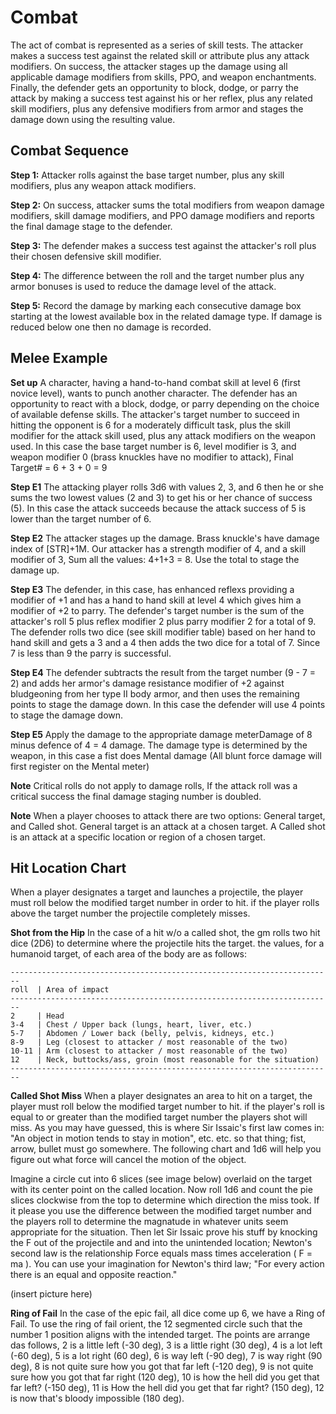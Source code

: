 # Combat #
The act of combat is represented as a series of skill tests. The attacker makes a success test against the related skill or attribute plus any attack modifiers. On success, the attacker stages up the damage using all applicable damage modifiers from skills, PPO, and weapon enchantments. Finally, the defender gets an opportunity to block, dodge, or parry the attack by making a success test against his or her reflex, plus any related skill modifiers, plus any defensive modifiers from armor and stages the damage down using the resulting value.

## Combat Sequence ##
**Step 1:** Attacker rolls against the base target number, plus any skill modifiers, plus any weapon attack modifiers.

**Step 2:** On success, attacker sums the total modifiers from weapon damage modifiers, skill damage modifiers, and PPO damage modifiers and reports the final damage stage to the defender.

**Step 3:** The defender makes a success test against the attacker's roll plus their chosen defensive skill modifier.

**Step 4:** The difference between the roll and the target number plus any armor bonuses is used to reduce the damage level of the attack. 

**Step 5:** Record the damage by marking each consecutive damage box starting at the lowest available box in the related damage type. If damage is reduced below one then no damage is recorded.

## Melee Example ##
**Set up** A character, having a hand-to-hand combat skill at level 6 (first novice level), wants to punch another character. The defender has an opportunity to react with a block, dodge, or parry depending on the choice of available defense skills. The attacker's target number to succeed in hitting the opponent is 6 for a moderately difficult task, plus the skill modifier for the attack skill used, plus any attack modifiers on the weapon used. In this case the base target number is 6, level modifier is 3, and weapon modifier 0 (brass knuckles have no modifier to attack), Final Target# = 6 + 3 + 0 = 9

**Step E1** The attacking player rolls 3d6 with values 2, 3, and 6 then he or she sums the two lowest values (2 and 3) to get his or her chance of success (5). In this case the attack succeeds because the attack success of 5 is lower than the target number of 6. 

**Step E2** The attacker stages up the damage. Brass knuckle's have damage index of [STR]+1M. Our attacker has a strength modifier of 4, and a skill modifier of 3, Sum all the values: 4+1+3 = 8. Use the total to stage the damage up.

**Step E3** The defender, in this case, has enhanced reflexs providing a modifier of +1 and has a hand to hand skill at level 4 which gives him a modifier of +2 to parry. The defender's target number is the sum of the attacker's roll 5 plus reflex modifier 2 plus parry modifier 2 for a total of 9. The defender rolls two dice (see skill modifier table) based on her hand to hand skill and gets a 3 and a 4 then adds the two dice for a total of 7. Since 7 is less than 9 the parry is successful. 

**Step E4** The defender subtracts the result from the target number (9 - 7 = 2) and adds her armor's damage resistance modifier of +2 against bludgeoning from her type II body armor, and  then uses the remaining points to stage the damage down. In this case the defender will use 4 points to stage the damage down.

**Step E5** Apply the damage to the appropriate damage meterDamage of 8 minus defence of 4 = 4 damage. The damage type is determined by the weapon, in this case a fist does Mental damage (All blunt force damage will first register on the Mental meter)

**Note** Critical rolls do not apply to damage rolls, If the attack roll was a critical success the final damage staging number is doubled. 

**Note** When a player chooses to attack there are two options: General target, and Called shot. General target is an attack at a chosen target. A Called shot is an attack at a specific location or region of a chosen target.
 
## Hit Location Chart ##
When a player designates a target and launches a projectile, the player must roll below the modified target number in order to hit. if the player rolls above the target number the projectile completely misses.

**Shot from the Hip** In the case of a hit w/o a called shot, the gm rolls two hit dice (2D6) to determine where the projectile hits the target. the values, for a humanoid target, of each area of the body are as follows:
```
------------------------------------------------------------------------
roll  | Area of impact
------------------------------------------------------------------------
2     | Head
3-4   | Chest / Upper back (lungs, heart, liver, etc.)
5-7   | Abdomen / Lower back (belly, pelvis, kidneys, etc.)
8-9   | Leg (closest to attacker / most reasonable of the two)
10-11 | Arm (closest to attacker / most reasonable of the two)
12    | Neck, buttocks/ass, groin (most reasonable for the situation)
------------------------------------------------------------------------
```
**Called Shot Miss**
When a player designates an area to hit on a target, the player must roll below the modified target number to hit. if the player's roll is equal to or greater than the modified target number the players shot will miss. As you may have guessed, this is where Sir Issaic's first law comes in: "An object in motion tends to stay in motion", etc. etc. so that thing; fist, arrow, bullet must go somewhere. The following chart and 1d6 will help you figure out what force will cancel the motion of the object.

Imagine a circle cut into 6 slices (see image below) overlaid on the target with its center point on the called location. Now roll 1d6 and count the pie slices clockwise from the top to determine which direction the miss took. If it please you use the difference between the modified target number and the players roll to determine the magnatude in whatever units seem appropriate for the situation. Then let Sir Issaic prove his stuff by knocking the F out of the projectile and and into the unintended location; Newton's second law is the relationship Force equals mass times acceleration ( F = ma ). You can use your imagination for Newton's third law; "For every action there is an equal and opposite reaction."

(insert picture here)

**Ring of Fail**
In the case of the epic fail, all dice come up 6, we have a Ring of Fail. To use the ring of fail orient, the 12 segmented circle such that the number 1 position aligns with the intended target. The points are arrange das follows, 2 is a little left (-30 deg), 3 is a little right (30 deg), 4 is a lot left (-60 deg), 5 is a lot right (60 deg), 6 is way left (-90 deg), 7 is way right (90 deg), 8 is not quite sure how you got that far left (-120 deg), 9 is not quite sure how you got that far right (120 deg), 10 is how the hell did you get that far left? (-150 deg), 11 is How the hell did you get that far right? (150 deg), 12 is now that's bloody impossible (180 deg).


